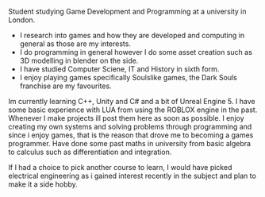 Student studying Game Development and Programming at a university in London.

- I research into games and how they are developed and computing in general as those are my interests.
- I do programming in general however I do some asset creation such as 3D modelling in blender on the side.
- I have studied Computer Sciene, IT and History in sixth form.
- I enjoy playing games specifically Soulslike games, the Dark Souls franchise are my favourites.

Im currently learning C++, Unity and C# and a bit of Unreal Engine 5. I have some basic experience with LUA from using the ROBLOX engine in the past. Whenever I make projects ill post them here as soon as possible. I enjoy creating my own systems and solving problems through programming and since i enjoy games, that is the reason that drove me to becoming a games programmer. Have done some past maths in university from basic algebra to calculus such as differentiation and integration.

If I had a choice to pick another course to learn, I would have picked electrical engineering as i gained interest recently in the subject and plan to make it a side hobby.
